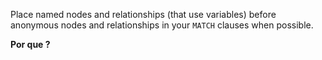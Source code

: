 
Place named nodes and relationships (that use variables) before anonymous nodes and relationships in your `MATCH` clauses when possible.

__Por que ?__
<!--stackedit_data:
eyJoaXN0b3J5IjpbOTI2ODAxMzQzXX0=
-->